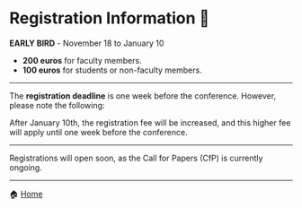 # Registration Information 📨

**EARLY BIRD** - November 18 to January 10
- **200 euros** for faculty members.
- **100 euros** for students or non-faculty members.

---

The **registration deadline** is one week before the conference. However, please note the following:

After January 10th, the registration fee will be increased, and this higher fee will apply until one week before the conference.

---
Registrations will open soon, as the Call for Papers (CfP) is currently ongoing.

---

🏠 [Home](https://unipv-larl.github.io/GWC2025/)
